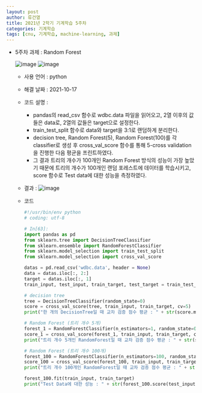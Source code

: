 ```yaml
---
layout: post
author: 류건열
title: 2021년 2학기 기계학습 5주차
categories: 기계학습
tags: [cnu, 기계학습, machine-learning, 과제]
---
```


- 5주차 과제 : Random Forest

  ![image](https://user-images.githubusercontent.com/34560965/137598032-cd933ebc-ed45-4416-9f84-8a3f554afa90.png)
  ![image](https://user-images.githubusercontent.com/34560965/137598033-31ef4460-6d53-428a-b2ea-1bc8145c1dd7.png)

  - 사용 언어 : python
  - 해결 날짜 : 2021-10-17
  - 코드 설명 :

    - pandas의 read_csv 함수로 wdbc.data 파일을 읽어오고, 2열 이후의 값들은 data로, 2열의 값들은 target으로 설정한다.
    - train_test_split 함수로 data와 target을 3:1로 랜덤하게 분리한다.
    - decision tree, Random Forest(5), Random Forest(100)를 각 classifier로 생성 후 cross_val_score 함수를 통해 5-cross validation을 진행한 다음 평균을 프린트하였다.
    - 그 결과 트리의 개수가 100개인 Random Forest 방식의 성능이 가장 높았기 때문에 트리의 개수가 100개인 랜덤 포레스트에 데이터를 학습시키고, score 함수로 Test data에 대한 성능을 측정하였다.

  - 결과 :
    ![image](https://user-images.githubusercontent.com/34560965/137598041-e9c9fdac-bdca-4d07-8503-e71fd8903d73.png)

  - 코드

    ```python
    #!/usr/bin/env python
    # coding: utf-8

    # In[63]:
    import pandas as pd
    from sklearn.tree import DecisionTreeClassifier
    from sklearn.ensemble import RandomForestClassifier
    from sklearn.model_selection import train_test_split
    from sklearn.model_selection import cross_val_score

    datas = pd.read_csv('wdbc.data', header = None)
    data = datas.iloc[:, 2:]
    target = datas.iloc[:, 1]
    train_input, test_input, train_target, test_target = train_test_split(data, target, random_state = 0)

    # decision tree
    tree = DecisionTreeClassifier(random_state=0)
    score = cross_val_score(tree, train_input, train_target, cv=5)
    print("한 개의 DecisionTree일 때 교차 검증 점수 평균 : " + str(score.mean()))

    # Random Forest (트리 개수 5개)
    forest_1 = RandomForestClassifier(n_estimators=1, random_state=0)
    score_1 = cross_val_score(forest_1, train_input, train_target, cv=5)
    print("트리 개수 5개인 RandomForest일 때 교차 검증 점수 평균 : " + str(score_1.mean()))

    # Random Forest (트리 개수 100개)
    forest_100 = RandomForestClassifier(n_estimators=100, random_state=0)
    score_100 = cross_val_score(forest_100, train_input, train_target, cv=5)
    print("트리 개수 100개인 RandomForest일 때 교차 검증 점수 평균 : " + str(score_100.mean()))

    forest_100.fit(train_input, train_target)
    print("Test Data에 대한 성능 : " + str(forest_100.score(test_input, test_target)))
    ```
